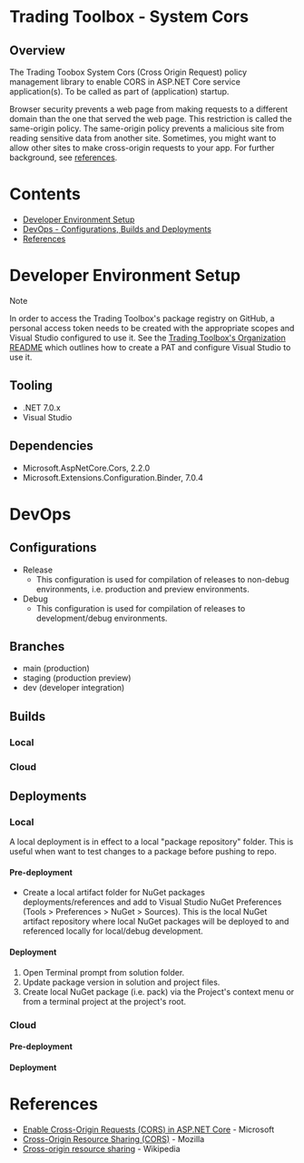# Trading Toolbox - System Cors

## Overview
The Trading Toobox System Cors (Cross Origin Request) policy management library to enable CORS in ASP.NET Core service application(s). To be called as part of (application) startup.

Browser security prevents a web page from making requests to a different domain than the one that served the web page. This restriction is called the same-origin policy. The same-origin policy prevents a malicious site from reading sensitive data from another site. Sometimes, you might want to allow other sites to make cross-origin requests to your app. For further background, see [references](References).

# Contents
- [Developer Environment Setup](#Developer+Environment+Setup)
- [DevOps - Configurations, Builds and Deployments](#DevOps)
- [References](#References)

# Developer Environment Setup

> [!NOTE]
> In order to access the Trading Toolbox's package registry on GitHub, a personal access token needs to be created with the appropriate scopes and Visual Studio configured to use it. See the [Trading Toolbox's Organization README](https://github.com/trading-toolbox) which outlines how to create a PAT and configure Visual Studio to use it.

## Tooling

- .NET 7.0.x
- Visual Studio

## Dependencies

- Microsoft.AspNetCore.Cors, 2.2.0
- Microsoft.Extensions.Configuration.Binder, 7.0.4

# DevOps
## Configurations
- Release
    - This configuration is used for compilation of releases to non-debug environments, i.e. production and preview environments.
- Debug
    - This configuration is used for compilation of releases to development/debug environments.

## Branches
- main (production)
- staging (production preview)
- dev (developer integration)

## Builds
### Local
### Cloud

## Deployments
### Local
A local deployment is in effect to a local "package repository" folder. This is useful when want to test changes to a package before pushing to repo.

#### Pre-deployment
* Create a local artifact folder for NuGet packages deployments/references and add to Visual Studio NuGet Preferences (Tools > Preferences > NuGet > Sources). This is the local NuGet artifact repository where local NuGet packages will be deployed to and referenced locally for local/debug development.

#### Deployment
1. Open Terminal prompt from solution folder.
2. Update package version in solution and project files.
3. Create local NuGet package (i.e. pack) via the Project's context menu or from a terminal project at the project's root.

### Cloud
#### Pre-deployment
#### Deployment

# References
- [Enable Cross-Origin Requests (CORS) in ASP.NET Core](https://docs.microsoft.com/en-us/aspnet/core/security/cors?view=aspnetcore-5.0) - Microsoft
- [Cross-Origin Resource Sharing (CORS)](https://developer.mozilla.org/en-US/docs/Web/HTTP/CORS) - Mozilla
- [Cross-origin resource sharing](https://en.wikipedia.org/wiki/Cross-origin_resource_sharing) - Wikipedia
